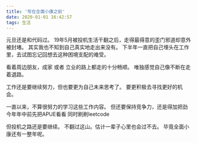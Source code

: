 ```yaml
---
title: '写在全面小康之前'
date: 2020-01-01 16:42:57
tags: 生活
---
```


元旦还是和代码过。
19年5月被投机生活干翻之后，走得最得意的歪门邪道却意外被封堵。
其实我也不知到自己真实地走出来没有。
下半年一直把自己埋头在工作里，去试图忘记回想去这种困境支配的难受。

看着周边朋友，成家 或者 立业的路上都走的十分畅顺。
唯独感觉自己像不断在走着退路。

工作还是要继续努力，但也要更为自己未来思考了。
要更积极去寻找更好的机会。

一直以来，不算很努力的学习这些工作内容。
但还要保持竞争力，还是得加把劲
今年年中前先把APUE看看
同时刷刷leetcode

但投机之路还是要继续。
不翻过这山。估计一辈子心里也会过不去。
毕竟全面小康还有一整年呢。
